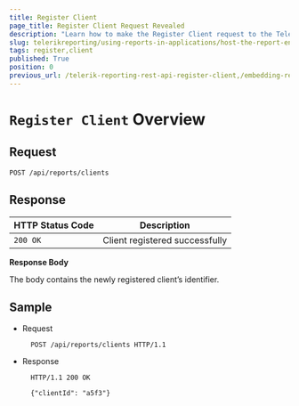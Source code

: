 ```yaml
---
title: Register Client
page_title: Register Client Request Revealed
description: "Learn how to make the Register Client request to the Telerik Reporting REST Service and what response to expect."
slug: telerikreporting/using-reports-in-applications/host-the-report-engine-remotely/telerik-reporting-rest-services/rest-api-reference/clients-api/register-client
tags: register,client
published: True
position: 0
previous_url: /telerik-reporting-rest-api-register-client,/embedding-reports/host-the-report-engine-remotely/telerik-reporting-rest-services/rest-api-reference/clients-api/register-client
---
```


# `Register Client` Overview

## Request

	POST /api/reports/clients

## Response

| HTTP Status Code | Description |
| ------ | ------ |
|`200 OK`|Client registered successfully|

__Response Body__

The body contains the newly registered client’s identifier.

## Sample

* Request

		POST /api/reports/clients HTTP/1.1

* Response

		HTTP/1.1 200 OK

		{"clientId": "a5f3"}
